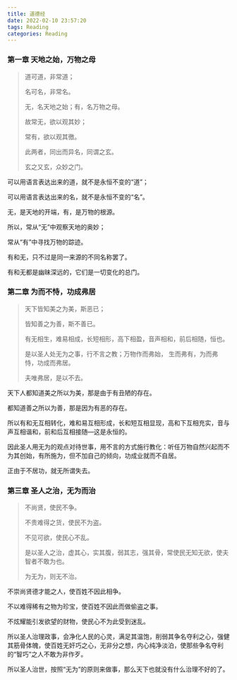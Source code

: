 ```yaml
---
title: 道德经
date: 2022-02-10 23:57:20
tags: Reading
categories: Reading
---
```




### 第一章 天地之始，万物之母

> 道可道，非常道；
>
> 名可名，非常名。
>
> 无，名天地之始；有，名万物之母。
>
> 故常无，欲以观其妙；
>
> 常有，欲以观其徼。
>
> 此两者，同出而异名，同谓之玄。
>
> 玄之又玄，众妙之门。 

可以用语言表达出来的道，就不是永恒不变的“道”；

可以用语言表达出来的名，就不是永恒不变的“名”。

无，是天地的开端，有，是万物的根源。

所以，常从“无”中观察天地的奥妙；

常从“有”中寻找万物的踪迹。

有和无，只不过是同一来源的不同名称罢了。

有和无都是幽昧深远的，它们是一切变化的总门。



### 第二章 为而不恃，功成弗居

> 天下皆知美之为美，斯恶已；
>
> 皆知善之为善，斯不善已。
>
> 有无相生，难易相成，长短相形，高下相盈，音声相和，前后相随，恒也。
>
> 是以圣人处无为之事，行不言之教；万物作而弗始， 生而弗有，为而弗恃，功成而弗居。
>
> 夫唯弗居，是以不去。

天下人都知道美之所以为美，那是由于有丑陋的存在。

都知道善之所以为善，那是因为有恶的存在。

所以有和无互相转化，难和易互相形成，长和短互相显现，高和下互相充实，音与声互相谐和，前和后互相接随—这是永恒的。

因此圣人用无为的观点对待世事，用不言的方式施行教化：听任万物自然兴起而不为其创始，有所施为，但不加自己的倾向，功成业就而不自居。

正由于不居功，就无所谓失去。



### 第三章 圣人之治，无为而治

> 不尚贤，使民不争。
>
> 不贵难得之货，使民不为盗。
>
> 不见可欲，使民心不乱。
>
> 是以圣人之治，虚其心，实其腹，弱其志，强其骨，常使民无知无欲，使夫智者不敢为也。
>
> 为无为，则无不治。

不崇尚贤德才能之人，使百姓不因此相争。

不以难得稀有之物为珍宝，使百姓不因此而做偷盗之事。

不炫耀能引发欲望的财物，使民心不为此受到迷乱。

所以圣人治理政事，会净化人民的心灵，满足其温饱，削弱其争名夺利之心，强健其筋骨体魄，使百姓无奸巧之心，无非分之想，内心纯净淡泊，使那些争名夺利的“智巧”之人不敢为非作歹。

所以圣人治世，按照“无为”的原则来做事，那么天下也就没有什么治理不好的了。